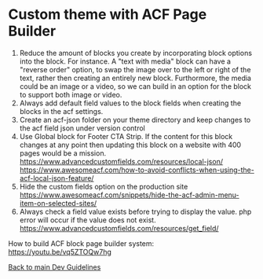# Custom theme with ACF Page Builder
1. Reduce the amount of blocks you create by incorporating block options into the block. For instance. A "text with media" block can have a "reverse order" option, to swap the image over to the left or right of the text, rather then creating an entirely new block. Furthormore, the media could be an image or a video, so we can build in an option for the block to support both image or video.
3. Always add default field values to the block fields when creating the blocks in the acf settings. 
4. Create an acf-json folder on your theme directory and keep changes to the acf field json under version control
5. Use Global block for Footer CTA Strip. If the content for this block changes at any point then updating this block on a website with 400 pages would be a mission.
https://www.advancedcustomfields.com/resources/local-json/
https://www.awesomeacf.com/how-to-avoid-conflicts-when-using-the-acf-local-json-feature/
1. Hide the custom fields option on the production site https://www.awesomeacf.com/snippets/hide-the-acf-admin-menu-item-on-selected-sites/
1. Always check a field value exists before trying to display the value. php error will occur if the value does not exist. https://www.advancedcustomfields.com/resources/get_field/

How to build ACF block page builder system:
https://youtu.be/vq5ZTOQw7hg


[Back to main Dev Guidelines](https://github.com/pixelstorm/coding_guidelines_custom_builds)
